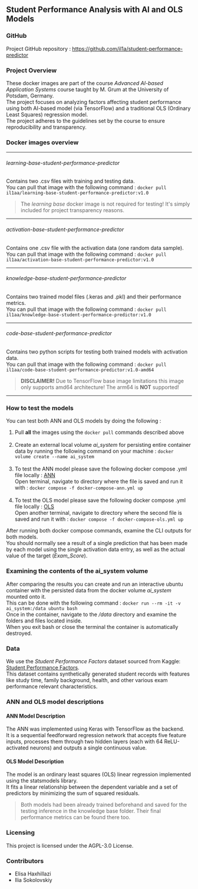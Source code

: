 ## Student Performance Analysis with AI and OLS Models

### GitHub
Project GitHub repository : https://github.com/il1a/student-performance-predictor

### Project Overview
These docker images are part of the course _Advanced AI-based Application Systems_ course taught by M. Grum at the University of Potsdam, Germany.  
The project focuses on analyzing factors affecting student performance using both AI-based model (via TensorFlow) and a traditional OLS (Ordinary Least Squares) regression model.  
The project adheres to the guidelines set by the course to ensure reproducibility and transparency.

### Docker images overview

***
###### learning-base-student-performance-predictor
Contains two .csv files with training and testing data.  
You can pull that image with the following command : `docker pull il1aa/learning-base-student-performance-predictor:v1.0`

>The *learning base* docker image is not required for testing! It's simply included for project transparency reasons.
***

###### activation-base-student-performance-predictor
Contains one .csv file with the activation data (one random data sample).  
You can pull that image with the following command : `docker pull il1aa/activation-base-student-performance-predictor:v1.0`
***

###### knowledge-base-student-performance-predictor
Contains two trained model files (.keras and .pkl) and their performance metrics.  
You can pull that image with the following command : `docker pull il1aa/knowledge-base-student-performance-predictor:v1.0`
***

###### code-base-student-performance-predictor
Contains two python scripts for testing both trained models with activation data.  
You can pull that image with the following command : `docker pull il1aa/code-base-student-performance-predictor:v1.0-amd64`

>**DISCLAIMER!** Due to TensorFlow base image limitations this image only supports amd64 architecture! The arm64 is **NOT** supported!
***
### How to test the models
You can test both ANN and OLS models by doing the following :  
1. Pull **all** the images using the `docker pull` commands described above <br><br>
2. Create an external local volume _ai_system_ for persisting entire container data by running the following command on your machine : `docker volume create --name ai_system` <br><br>
3. To test the ANN model please save the following docker compose .yml file locally : [ANN](https://github.com/il1a/student-performance-predictor/blob/main/scenarios/ANN/docker-compose-ann.yml)   
Open terminal, navigate to directory where the file is saved and run it with : `docker compose -f docker-compose-ann.yml up` <br><br>
4. To test the OLS model please save the following docker compose .yml file locally : [OLS](https://github.com/il1a/student-performance-predictor/blob/main/scenarios/OLS/docker-compose-ols.yml)  
Open another terminal,  navigate to directory where the second file is saved and run it with : `docker compose -f docker-compose-ols.yml up` <br>

After running both docker compose commands, examine the CLI outputs for both models. <br>
You should normally see a result of a single prediction that has been made by each model using the single activation data entry, as well as the actual value of the target (_Exam_Score_).

### Examining the contents of the ai_system volume
After comparing the results you can create and run an interactive ubuntu container with the persisted data from the docker volume _ai_system_ mounted onto it. <br>
This can be done with the following command : `docker run --rm -it -v ai_system:/data ubuntu bash` <br>
Once in the container, navigate to the _/data_ directory and examine the folders and files located inside. <br>
When you exit bash or close the terminal the container is automatically destroyed.

### Data
We use the _Student Performance Factors_ dataset sourced from Kaggle: [Student Performance Factors](https://www.kaggle.com/datasets/lainguyn123/student-performance-factors/data).<br>
This dataset contains synthetically generated student records with features like study time, family background, health, and other various exam performance relevant characteristics.

### ANN and OLS model descriptions

#### ANN Model Description
The ANN was implemented using Keras with TensorFlow as the backend.  
It is a sequential feedforward regression network that accepts five feature inputs, processes them through two hidden layers (each with 64 ReLU-activated neurons) and outputs a single continuous value.

#### OLS Model Description
The model is an ordinary least squares (OLS) linear regression implemented using the statsmodels library.  
It fits a linear relationship between the dependent variable and a set of predictors by minimizing the sum of squared residuals. <br>

>Both models had been already trained beforehand and saved for the testing inference in the knowledge base folder. Their final performance metrics can be found there too. <br>

### Licensing
This project is licensed under the AGPL-3.0 License.

### Contributors
- Elisa Haxhillazi
- Ilia Sokolovskiy